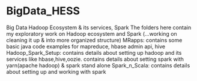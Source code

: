# BigData_HESS
Big Data Hadoop Ecosystem & its services, Spark
The folders here contain my exploratory work on Hadoop ecosystem and Spark
(...working on cleaning it up & into more organized structure)
MRapps:             contains some basic java code examples for mapreduce, hbase admin api, hive 
Hadoop_Spark_Setup: contains details about setting up hadoop and its services like hbase,hive,oozie.
		            contains details about setting spark with yarn(apache hadoop) & spark stand alone
Spark_n_Scala:      contains details about setting up and working with spark
